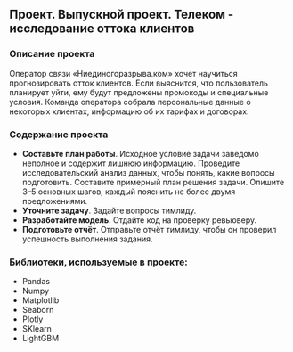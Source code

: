 ## Проект. Выпускной проект. Телеком - исследование оттока клиентов
### Описание проекта
Оператор связи «Ниединогоразрыва.ком» хочет научиться прогнозировать отток клиентов. Если выяснится, что пользователь планирует уйти, ему будут предложены промокоды и специальные условия. Команда оператора собрала персональные данные о некоторых клиентах, информацию об их тарифах и договорах.

### Содержание проекта 
- **Составьте план работы**. Исходное условие задачи заведомо неполное и содержит лишнюю информацию. Проведите исследовательский анализ данных, чтобы понять, какие вопросы подготовить. Составите примерный план решения задачи. Опишите 3–5 основных шагов, каждый пояснить не более двумя предложениями.
- **Уточните задачу**. Задайте вопросы тимлиду.
- **Разработайте модель**. Отдайте код на проверку ревьюверу.
- **Подготовьте отчёт**. Отправьте отчёт тимлиду, чтобы он проверил успешность выполнения задания.

### Библиотеки, используемые в проекте:
- Pandas
- Numpy 
- Matplotlib
- Seaborn 
- Plotly
- SKlearn 
- LightGBM
